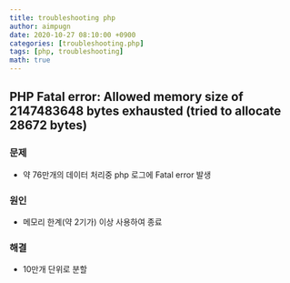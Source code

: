 ```yaml
---
title: troubleshooting php
author: aimpugn
date: 2020-10-27 08:10:00 +0900
categories: [troubleshooting.php]
tags: [php, troubleshooting]
math: true
---
```


## PHP Fatal error: Allowed memory size of 2147483648 bytes exhausted (tried to allocate 28672 bytes)

### 문제

- 약 76만개의 데이터 처리중 php 로그에 Fatal error 발생

### 원인

- 메모리 한계(약 2기가) 이상 사용하여 종료

### 해결

- 10만개 단위로 분할
